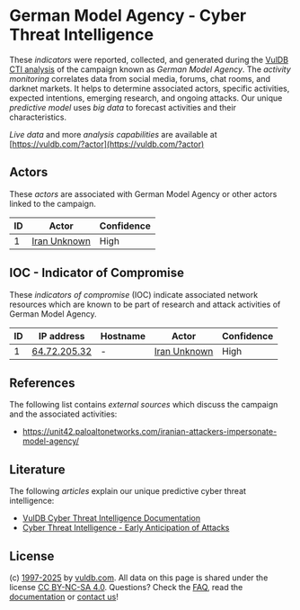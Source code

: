 # German Model Agency - Cyber Threat Intelligence

These _indicators_ were reported, collected, and generated during the [VulDB CTI analysis](https://vuldb.com/?kb.cti) of the campaign known as _German Model Agency_. The _activity monitoring_ correlates data from social media, forums, chat rooms, and darknet markets. It helps to determine associated actors, specific activities, expected intentions, emerging research, and ongoing attacks. Our unique _predictive model_ uses _big data_ to forecast activities and their characteristics.

_Live data_ and more _analysis capabilities_ are available at [https://vuldb.com/?actor](https://vuldb.com/?actor)

## Actors

These _actors_ are associated with German Model Agency or other actors linked to the campaign.

ID | Actor | Confidence
-- | ----- | ----------
1 | [Iran Unknown](https://vuldb.com/?actor.iran_unknown) | High

## IOC - Indicator of Compromise

These _indicators of compromise_ (IOC) indicate associated network resources which are known to be part of research and attack activities of German Model Agency.

ID | IP address | Hostname | Actor | Confidence
-- | ---------- | -------- | ----- | ----------
1 | [64.72.205.32](https://vuldb.com/?ip.64.72.205.32) | - | [Iran Unknown](https://vuldb.com/?actor.iran_unknown) | High

## References

The following list contains _external sources_ which discuss the campaign and the associated activities:

* https://unit42.paloaltonetworks.com/iranian-attackers-impersonate-model-agency/

## Literature

The following _articles_ explain our unique predictive cyber threat intelligence:

* [VulDB Cyber Threat Intelligence Documentation](https://vuldb.com/?kb.cti)
* [Cyber Threat Intelligence - Early Anticipation of Attacks](https://www.scip.ch/en/?labs.20201022)

## License

(c) [1997-2025](https://vuldb.com/?kb.changelog) by [vuldb.com](https://vuldb.com/?kb.about). All data on this page is shared under the license [CC BY-NC-SA 4.0](https://creativecommons.org/licenses/by-nc-sa/4.0/). Questions? Check the [FAQ](https://vuldb.com/?kb.faq), read the [documentation](https://vuldb.com/?kb) or [contact us](https://vuldb.com/?contact)!
